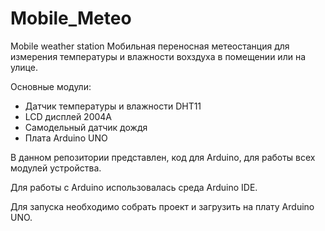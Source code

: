 # Mobile_Meteo
Mobile weather station
Мобильная переносная метеостанция для измерения температуры и влажности вохздуха в помещении или на улице.

Основные модули:
* Датчик температуры и влажности DHT11
* LCD дисплей 2004A
* Самодельный датчик дождя
* Плата Arduino UNO

В данном репозитории представлен, код для Arduino, для работы всех модулей устройства.

Для работы c Arduino использовалась среда Arduino IDE.

Для запуска необходимо собрать проект и загрузить на плату Arduino UNO.
